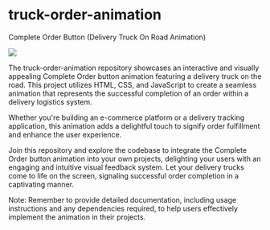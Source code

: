 # truck-order-animation
Complete Order Button (Delivery Truck On Road Animation)

<image src=”Order-Button-to-Top-Down-View-Delivery-Truck-on-Road-Animation.gif”></image>
<p>
The truck-order-animation repository showcases an interactive and visually appealing Complete Order button animation featuring a delivery truck on the road. This project utilizes HTML, CSS, and JavaScript to create a seamless animation that represents the successful completion of an order within a delivery logistics system.

Whether you're building an e-commerce platform or a delivery tracking application, this animation adds a delightful touch to signify order fulfillment and enhance the user experience.

Join this repository and explore the codebase to integrate the Complete Order button animation into your own projects, delighting your users with an engaging and intuitive visual feedback system. Let your delivery trucks come to life on the screen, signaling successful order completion in a captivating manner.

Note: Remember to provide detailed documentation, including usage instructions and any dependencies required, to help users effectively implement the animation in their projects.
</p>
